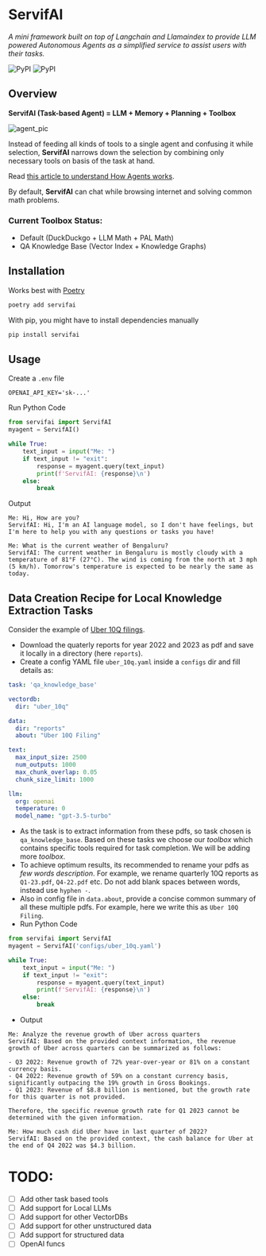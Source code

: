 # ServifAI

*A mini framework built on top of Langchain and Llamaindex to provide LLM powered Autonomous Agents as a simplified service to assist users with their tasks.*

![PyPI](https://img.shields.io/github/license/zohebabai/servifai)
![PyPI](https://img.shields.io/pypi/v/servifai)

## Overview

**ServifAI (Task-based Agent) = LLM + Memory + Planning + Toolbox**

![agent_pic](https://lilianweng.github.io/posts/2023-06-23-agent/agent-overview.png)

Instead of feeding all kinds of tools to a single agent and confusing it while selection, **ServifAI** narrows down the selection by combining only necessary tools on basis of the task at hand.

Read [this article to understand How Agents works](https://lilianweng.github.io/posts/2023-06-23-agent/). 

By default, **ServifAI** can chat while browsing internet and solving common math problems.

### Current Toolbox Status:
- Default (DuckDuckgo + LLM Math + PAL Math)
- QA Knowledge Base (Vector Index + Knowledge Graphs)

## Installation
Works best with [Poetry](https://python-poetry.org/docs/)
```bash
poetry add servifai
```
With pip, you might have to install dependencies manually
```bash
pip install servifai
```

## Usage
Create a `.env` file
```env
OPENAI_API_KEY='sk-...'
```

Run Python Code
```python
from servifai import ServifAI
myagent = ServifAI()

while True:
    text_input = input("Me: ")
    if text_input != "exit":
        response = myagent.query(text_input)
        print(f'ServifAI: {response}\n')
    else:
        break
```
Output
```
Me: Hi, How are you?
ServifAI: Hi, I'm an AI language model, so I don't have feelings, but I'm here to help you with any questions or tasks you have!

Me: What is the current weather of Bengaluru?
ServifAI: The current weather in Bengaluru is mostly cloudy with a temperature of 81°F (27°C). The wind is coming from the north at 3 mph (5 km/h). Tomorrow's temperature is expected to be nearly the same as today.

```
## Data Creation Recipe for Local Knowledge Extraction Tasks
Consider the example of [Uber 10Q filings](https://investor.uber.com/financials/default.aspx). 
- Download the quaterly reports for year 2022 and 2023 as pdf and save it locally in a directory (here `reports`).
- Create a config YAML file `uber_10q.yaml` inside a `configs` dir and fill details as:
```yaml
task: 'qa_knowledge_base'

vectordb:
  dir: "uber_10q"

data:
  dir: "reports"
  about: "Uber 10Q Filing"

text:
  max_input_size: 2500
  num_outputs: 1000
  max_chunk_overlap: 0.05
  chunk_size_limit: 1000

llm:
  org: openai
  temperature: 0
  model_name: "gpt-3.5-turbo"
```
- As the task is to extract information from these pdfs, so task chosen is `qa_knowledge_base`. Based on these tasks we choose our *toolbox* which contains specific tools required for task completion. We will be adding more *toolbox*.
- To achieve optimum results, its recommended to rename your pdfs as *few words description*. For example, we rename quarterly 10Q reports as `Q1-23.pdf`, `Q4-22.pdf` etc. Do not add blank spaces between words, instead use `hyphen -`. 
- Also in config file in `data.about`, provide a concise common summary of all these multiple pdfs. For example, here we write this as `Uber 10Q Filing`.
- Run Python Code
```python
from servifai import ServifAI
myagent = ServifAI('configs/uber_10q.yaml')

while True:
    text_input = input("Me: ")
    if text_input != "exit":
        response = myagent.query(text_input)
        print(f'ServifAI: {response}\n')
    else:
        break
```
- Output
```
Me: Analyze the revenue growth of Uber across quarters
ServifAI: Based on the provided context information, the revenue growth of Uber across quarters can be summarized as follows:

- Q3 2022: Revenue growth of 72% year-over-year or 81% on a constant currency basis.
- Q4 2022: Revenue growth of 59% on a constant currency basis, significantly outpacing the 19% growth in Gross Bookings.
- Q1 2023: Revenue of $8.8 billion is mentioned, but the growth rate for this quarter is not provided.

Therefore, the specific revenue growth rate for Q1 2023 cannot be determined with the given information.

Me: How much cash did Uber have in last quarter of 2022?
ServifAI: Based on the provided context, the cash balance for Uber at the end of Q4 2022 was $4.3 billion.

```

# TODO:
- [ ] Add other task based tools
- [ ] Add support for Local LLMs
- [ ] Add support for other VectorDBs
- [ ] Add support for other unstructured data
- [ ] Add support for structured data 
- [ ] OpenAI funcs
